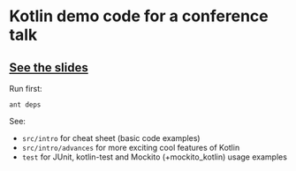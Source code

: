 # Kotlin demo code for a conference talk

## [See the slides](https://docs.google.com/presentation/d/1c2cJEoxWISOxC2rdXjj-VyDrXOT14DW06sQuLt1BIfg)

Run first:
 
`ant deps`

See:

* `src/intro` for cheat sheet (basic code examples)
* `src/intro/advances` for more exciting cool features of Kotlin
* `test` for JUnit, kotlin-test and Mockito (+mockito_kotlin) usage examples
 